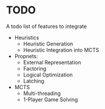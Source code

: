 # TODO

A todo list of features to integrate

* Heuristics
  * Heuristic Generation
  * Heuristic Integration into MCTS
* Propnets:
  * External Representation
  * Factoring
  * Logical Optimization
  * Latching
* MCTS
  * Multi-threading
  * 1-Player Game Solving